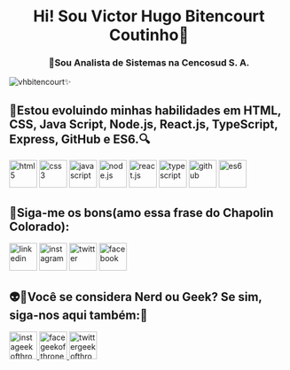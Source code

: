 <h1 align="center">Hi! Sou Victor Hugo Bitencourt Coutinho🚀</h1>
<h3 align="center">🔭Sou Analista de Sistemas na Cencosud S. A.</h3>

<p align="left"><img src="https://komarev.com/ghpvc/?username=vhbitencourtc&color=blue" alt="vhbitencourt"/>✨</p>

<h2 align="left">🌱Estou evoluindo minhas habilidades em HTML, CSS, Java Script, Node.js, React.js, TypeScript, Express, GitHub e ES6.🔍️</h2>
<p align="left">
<a href="#" target="_blank"><img src="https://www.freeiconspng.com/uploads/html5-icon-1.png" alt="html5" widht="50" height="50"/></a>
<a href="#" target="_blank"><img src="https://th.bing.com/th/id/R.1fcf13fa04009c29fcc43eb54e157cd6?rik=%2fs0SayI%2bS0XwYQ&riu=http%3a%2f%2fuhorizon.pe%2fwp-content%2fuploads%2f2014%2f01%2fcss3_logo.png&ehk=ymnAB7XXck6xUNuhPIC74mpdyNb%2fdYjbo2EN2eDnpQw%3d&risl=&pid=ImgRaw&r=0" alt="css3" widht="50" height="50" /></a>
<a href="#" target="_blank"><img src="https://clipartart.com/images/javascript-icon-clipart-6.png" alt="javascript" widht="50" height="50"/></a>
<a href="#" target="_blank"><img src="https://1.bp.blogspot.com/-sqAjIvOtpXI/XYoCmqOyMwI/AAAAAAAAJig/CowR8wgEauEs-RXN2IPmLYkC7NHoHuA3gCLcBGAsYHQ/s1600/node-js-logo.png" alt="node.js" widht="50" height="50"/></a>
<a href="#" target="_blank"><img src="https://th.bing.com/th/id/R.1f27d28017b7708d3f46fd8d1af4a383?rik=r7M8QVqKuyXS6Q&pid=ImgRaw&r=0" alt="react.js" widht="50" height="50"/></a>
<a href="#" target="_blank"><img src="https://th.bing.com/th/id/R.f76e96382d4af45dca50e55aedc606f0?rik=XuF5tZ%2flyp2B4w&pid=ImgRaw&r=0" alt="typescript" widht="50" height="50"/></a>
<a href="#" target="_blank"><img src="https://th.bing.com/th/id/R.d4a45af5c326050a0cab23c13f3db886?rik=NRpiTfQnHsC8XQ&pid=ImgRaw&r=0" alt="github" widht="50" height="50"/></a>
<a href="#" target="_blank"><img src="https://th.bing.com/th/id/R.ba99c6380675d605096b68cf8d931aa3?rik=sK28crT778NFrQ&riu=http%3a%2f%2freact-school.com%2fimages%2fes6_logo.png&ehk=EM1T29FGGVJNNJ33tTfX7LW4osrmb4RIp3hOInsJZOY%3d&risl=&pid=ImgRaw&r=0" alt="es6" widht="50" height="50"/></a>
</p>

<h2 align="left"><strong>📱Siga-me os bons(amo essa frase do Chapolin Colorado):</strong></h2>
<p align="left"><a href="https://www.linkedin.com/in/vhbitencourtc/" target="_blank"> <img src="https://image.flaticon.com/icons/png/512/174/174857.png" alt="linkedin" widht="50" height="50"/></a> <a href="https://www.instagram.com/vhbitencourtc/" target="_blank"> <img src="https://th.bing.com/th/id/R.26d9974a1feec9905a4e0d5e5ddf8db6?rik=ycoXFwG5Udz08A&pid=ImgRaw" alt="instagram" widht="50" height="50"/></a> <a href="https://twitter.com/vhbitencourtc" target="_blank"> <img src="https://imagepng.org/wp-content/uploads/2018/08/twitter-icone.png" alt="twitter" widht="50" height="50"/></a> <a href="https://www.facebook.com/vhbitencourtc" target="_blank"><img src="https://1.bp.blogspot.com/-E7Q8QGQi8jU/WImcvZPvYQI/AAAAAAAACTw/0Er2C5lpPrkRx_JMFTMU0ifRdjS3e4XJQCLcB/s1600/VEKTOR%2BICON7.png" alt="facebook" widht="50" height="50"/></a></p>


  <h2 align="down">👽️💚Você se considera Nerd ou Geek? Se sim, siga-nos aqui também:📱</h2>
  <p align="down"><a href="https://www.instagram.com/lojageekofthrones/" target="_blank"> <img src="https://th.bing.com/th/id/R.20a13c58563faeabdacb022214eebcc1?rik=xuPcsREskL8LAw&pid=ImgRaw" alt="instageekofthrones" widht="50" height="50"/></a><a href="https://www.facebook.com/lojageekofthrones" target="_blank"> <img src="https://1.bp.blogspot.com/-E7Q8QGQi8jU/WImcvZPvYQI/AAAAAAAACTw/0Er2C5lpPrkRx_JMFTMU0ifRdjS3e4XJQCLcB/s1600/VEKTOR%2BICON7.png" alt="facegeekofthrones" widht="50" height="50"/></a><a href="https://twitter.com/ljgeekofthrones" target="_blank"> <img src="https://th.bing.com/th/id/R.378f8d0e6a1f813408cb197f76ff5905?rik=qFCqXx9pIV0Olg&riu=http%3a%2f%2ficons.iconarchive.com%2ficons%2fampeross%2fsmooth%2f512%2fTwitter-icon.png&ehk=6RpELAirt9UnFZ7kuRmyEh28PMVhgijsMo83oJW39ws%3d&risl=&pid=ImgRaw" alt="twittergeekofthrones" widht="50" height="50"/></a></p>

<!--
**vhbitencourtc/vhbitencourtc** is a ✨ _special_ ✨ repository because its `README.md` (this file) appears on your GitHub profile.

Here are some ideas to get you started:

- 👯 I’m looking to collaborate on ...
- 🤔 I’m looking for help with ...
- 💬 Ask me about ...
- 😄 Pronouns: ...
- ⚡ Fun fact: ...
-->

